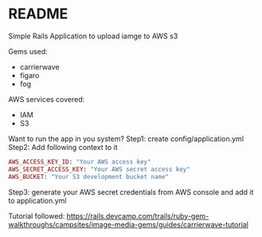 # README
Simple Rails Application to upload iamge to AWS s3

Gems used:
* carrierwave
* figaro
* fog



AWS services covered:
* IAM
* S3

Want to run the app in you system?
 Step1: create config/application.yml
 Step2: Add following context to it

 ```ruby
AWS_ACCESS_KEY_ID: "Your AWS access key"
AWS_SECRET_ACCESS_KEY: "Your AWS secret access key"
AWS_BUCKET: "Your S3 development bucket name"
```
 Step3: generate your AWS secret credentials from AWS console and add it to application.yml


Tutorial followed:
https://rails.devcamp.com/trails/ruby-gem-walkthroughs/campsites/image-media-gems/guides/carrierwave-tutorial
